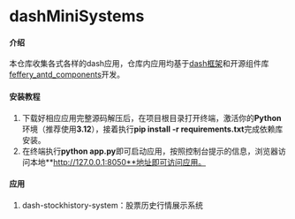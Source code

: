 # dashMiniSystems

#### 介绍
本仓库收集各式各样的dash应用，仓库内应用均基于[dash框架](https://blog.csdn.net/dududdu666666/article/details/142142486)和开源组件库[feffery_antd_components](https://fac.feffery.tech/)开发。

#### 安装教程

1.  下载好相应应用完整源码解压后，在项目根目录打开终端，激活你的**Python**环境（推荐使用**3.12**），接着执行**pip install -r requirements.txt**完成依赖库安装。
2.  在终端执行**python app.py**即可启动应用，按照控制台提示的信息，浏览器访问本地**http://127.0.0.1:8050**地址即可访问应用。

#### 应用

1.  dash-stockhistory-system：股票历史行情展示系统
